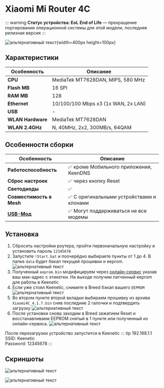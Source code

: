 # Xiaomi Mi Router 4C <YezBadge type="keenetic" text="4.1.7" url="/assets/files/firmware/Xiaomi-4C-4.1.7.7z" />

::: warning **Статус устройства: EoL**
**End of Life** — прекращение портирования операционной системы для этой модели, последняя релизная версия
:::

![альтернативный текст](/assets/images/wiki/guides/Xiaomi/4C.png){width=400px height=100px}

## Характеристики

| Особенность       | Описание                            |
|-------------------|-------------------------------------|
| **CPU**           | MediaTek MT7628DAN, MIPS, 580 MHz   |
| **Flash MB**      | 16 SPI                              |
| **RAM MB**        | 128                                 |
| **Ethernet**      | 10/100/100 Mbps x3 (1x WAN, 2x LAN) |
| **USB**           | -                                   |
| **WLAN Hardware** | MediaTek MT7628DAN                  |
| **WLAN 2.4GHz**   | N, 40MHz, 2x2, 300MB/s, 64QAM       |

## Особенности сборки

| Особенность                                                                               | Описание                                 |
|-------------------------------------------------------------------------------------------|------------------------------------------|
| **Работоспособность**                                                                     | ✅ кроме Мобильного приложения, KeenDNS   |
| **Сброс настроек**                                                                        | ✅ через кнопку Reset                     |
| **Светодиоды**                                                                            | ✅                                        |
| **Совместимость в Mesh**                                                                  | ✅ С оригинальными устройствами и клонами |
| **[USB-Мод](https://openwrt.org/toh/xiaomi/xiaomi_mi_router_4c#hardware_mod_-_usb_port)** | ✅ Могут поддерживаться не все модемы     |

## Установка

1. Сбросить настройки роутера, пройти первоначальную настройку и установить пароль `12345678`
2. Запустите `!Start.bat` и поочерёдно выбираете пункты от 1 до 4. В папке `data` будет бекап текущей прошивки и eeprom.
   ![альтернативный текст](/assets/images/wiki/guides/Xiaomi/install-4ag.png)
3. Полученный `eeprom.bin` модифицируем через [онлайн-сервис](https://yeezyio.github.io/) указав ваш мак-адрес с этикетки. На выходе получим патченный eeprom для работы в Keenetic
4. Если уже стоял Keenetic, снимите в Breed бэкап вашего `EEPROM`
   ![альтернативный текст](/assets/images/wiki/guides/Mercusys/backup.png)
5. Во втором пункте второй вкладки выбираем прошивку из архива `Xiaomi4C_4.1.7.bin` сняв последние 2 галочки и подтвердить загрузку
   ![альтернативный текст](/assets/images/wiki/guides/Mercusys/install.png)
6. После установки снова заходим в Breed зажатием Reset и восстанавливаем EEPROM снятый в 1 пункте или полученный из онлайн-сервиса.
   ![альтернативный текст](/assets/images/wiki/guides/Mercusys/eeprom.png)

После перезагрузки устройство запустится в Keenetic
::: tip 192.168.1.1<br/>SSID: Keenetic<br/>Password: 12345678
:::

## Скриншоты

![альтернативный текст](/assets/images/wiki/guides/Xiaomi/system1-4c.png)

![альтернативный текст](/assets/images/wiki/guides/Xiaomi/system2-4c.jpg)
